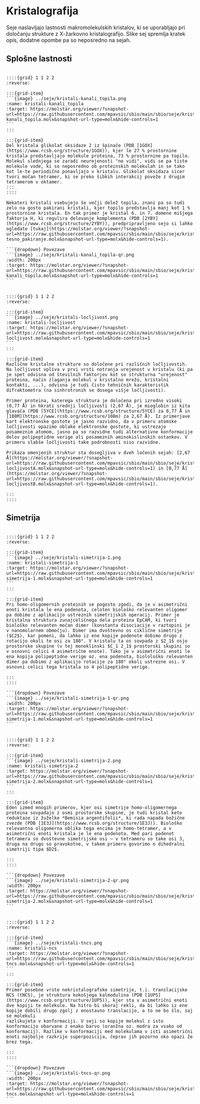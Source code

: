 # Kristalografija

Seje naslavljajo lastnosti makromolekulskih kristalov, ki se uporabljajo pri določanju strukture z X-žarkovno kristalografijo. Slike sej spremlja kratek opis, dodatne opombe pa so neposredno na sejah.

## Splošne lastnosti

````{card} Kanali topila v proteinskih kristalih

::::{grid} 1 1 2 2
:reverse:

:::{grid-item}
```{image} ../seje/kristali-kanali_topila.png
:name: kristali-kanali_topila
:target: https://molstar.org/viewer/?snapshot-url=https://raw.githubusercontent.com/mpavsic/sbio/main/sbio/seje/kristali-kanali_topila.molx&snapshot-url-type=molx&hide-controls=1
```
:::

:::{grid-item}
Del kristala glikolat oksidaze 2 iz špinače (PDB [1GOX](https://www.rcsb.org/structure/1GOX)), kjer le 27 % prostornine kristala predstavljajo molekule proteina, 73 % prostornine pa topilo. Molekul slednjega se zaradi neurejenosti "ne vidi", vidi se pa tiste molekule vode, ki so neposredno ob proteinskih molekulah in se tako kot le-te periodično ponavljajo v kristalu. Glikolat oksidaza sicer tvori močan tetramer, ki se preko šibkih interakcij poveže z drugim tetramerom v oktamer.
:::
::::

Nekateri kristali vsebujejo še večji delež topila, znani pa so tudi zelo na gosto pakirani kristali, kjer topilo predstavlja manj kot 1 % prostornine kristala. En tak primer je kristal 6. in 7. domene mišjega faktorja H, ki regulira delovanje komplementa (PDB [2YBY](https://www.rcsb.org/structure/2YBY)), predpripravljeno sejo si lahko ogledate [tukaj](https://molstar.org/viewer/?snapshot-url=https://raw.githubusercontent.com/mpavsic/sbio/main/sbio/seje/kristali-tesno_pakiranje.molx&snapshot-url-type=molx&hide-controls=1).

```{dropdown} Povezave
```{image} ../seje/kristali-kanali_topila-qr.png
:width: 200px
:target: https://molstar.org/viewer/?snapshot-url=https://raw.githubusercontent.com/mpavsic/sbio/main/sbio/seje/kristali-kanali_topila.molx&snapshot-url-type=molx&hide-controls=1
```
````

````{card} Ločljivost

::::{grid} 1 1 2 2
:reverse:

:::{grid-item}
```{image} ../seje/kristali-locljivost.png
:name: kristali-locljivost
:target: https://molstar.org/viewer/?snapshot-url=https://raw.githubusercontent.com/mpavsic/sbio/main/sbio/seje/kristali-locljivost.molx&snapshot-url-type=molx&hide-controls=1
```
:::

:::{grid-item}
Različne kristalne strukture so določene pri različnih ločljivostih. Na ločljivost vpliva v prvi vrsti notranja urejenost v kristalu (ki pa je spet odvisna od številnih faktorjev kot so strukturna "urejenost" proteina, način zlaganja molekul v kristalno mrežo, kristalni kontakti, ...), odvisna je tudi čisto tehničnih karakteristik difraktometra (na sinhrotronih se dosega višje ločljivosti).

Primer proteina, katerega struktura je določena pri izredno visoki (0,77 Å) in hkrati srednji ločljivosti (2,67 Å), je mioglobin iz kita glavača (PDB [5YCE](https://www.rcsb.org/structure/5YCE) za 0,77 Å in [108M](https://www.rcsb.org/structure/108m) za 2,67 Å). Iz primerjave kart elektronske gostote je jasno razvidno, da v primeru atomske ločljivosti opazimo oblake elektronske gostote, ki ustrezajo posameznim atomom, jasno pa so razvidne tudi alternativne konformacije delov polipeptidne verige ali posameznih aminokislinskih ostankov. V primeru slabše ločljivosti take podrobnosti niso razvidne.

Prikaza omenjenih struktur sta dosegljiva v dveh ločenih sejah: [2,67 Å](https://molstar.org/viewer/?snapshot-url=https://raw.githubusercontent.com/mpavsic/sbio/main/sbio/seje/kristali-locljivostA.molx&snapshot-url-type=molx&hide-controls=1) in [0,77 Å](https://molstar.org/viewer/?snapshot-url=https://raw.githubusercontent.com/mpavsic/sbio/main/sbio/seje/kristali-locljivostB.molx&snapshot-url-type=molx&hide-controls=1).

:::
::::

````

## Simetrija

````{card} Kristalografska simetrija in proteinski oligomeri (primer 1)

::::{grid} 1 1 2 2
:reverse:

:::{grid-item}
```{image} ../seje/kristali-simetrija-1.png
:name: kristali-simetrija-1
:target: https://molstar.org/viewer/?snapshot-url=https://raw.githubusercontent.com/mpavsic/sbio/main/sbio/seje/kristali-simetrija-1.molx&snapshot-url-type=molx&hide-controls=1
```
:::

:::{grid-item}
Pri homo-oligomernih proteinih se pogosto zgodi, da je v asimetrični enoti kristala le ena podenota, celoten biološko relevanten oligomer pa dobimo z aplikacijo ustreznih simetrijskih operacij. Primer je kristalna struktura zunajceličnega dela proteina EpCAM, ki tvori biološko relevanten močan dimer (konstanta disociacije v raztopini je v nanomolarnem območju). Dimer ima dvoštevno os ciklične simetrije ($C2$), kar pomeni, da lahko iz ene kopije podenote dobimo drugo z rotacijo okoli te osi za 180°. V kristalu ta os sovpada z $2_1$ osjo prostorske skupine (v tej monoklinski $C_1 2_1$ prostorski skupini so v osnovni celici 4 asimetrične enote). Tako je v asimetrični enoti le ena kopija polipeptidne verige oz. ena podenota, biolološko relevanten dimer pa dobimo z aplikacijo rotacije za 180° okoli ustrezne osi. V osnovni celici tega kristala so 4 polipeptidne verige.

:::
::::

```{dropdown} Povezave
```{image} ../seje/kristali-simetrija-1-qr.png
:width: 200px
:target: https://molstar.org/viewer/?snapshot-url=https://raw.githubusercontent.com/mpavsic/sbio/main/sbio/seje/kristali-simetrija-1.molx&snapshot-url-type=molx&hide-controls=1
```
````

````{card} Kristalografska simetrija in proteinski oligomeri (primer 2)

::::{grid} 1 1 2 2
:reverse:

:::{grid-item}
```{image} ../seje/kristali-simetrija-2.png
:name: kristali-simetrija-2
:target: https://molstar.org/viewer/?snapshot-url=https://raw.githubusercontent.com/mpavsic/sbio/main/sbio/seje/kristali-simetrija-2.molx&snapshot-url-type=molx&hide-controls=1
```
:::

:::{grid-item}
Eden izmed mnogih primerov, kjer osi simetrije homo-oligomernega proteina sovpadajo z osmi prostorske skupine, je tudi kristal keto reduktaze iz žuželke *Bemisia argentifolii*, ki rada napada božične zvezde (PDB [1E3J](https://www.rcsb.org/structure/1E3J)). Biološko relevantna oligomerna oblika tega encima je homo-tetramer, a v asimetrični enoti kristala je le ena podenota. Med pari podenot tetramera so dvoštevne simetrijske osi – v tetrameru so take osi 3, druga na drugo so pravokotne, v takem primeru govorimo o dihedralni simetriji tipa $D2$.

:::
::::

```{dropdown} Povezave
```{image} ../seje/kristali-simetrija-2-qr.png
:width: 200px
:target: https://molstar.org/viewer/?snapshot-url=https://raw.githubusercontent.com/mpavsic/sbio/main/sbio/seje/kristali-simetrija-2.molx&snapshot-url-type=molx&hide-controls=1
```
````

````{card} Translacijska nekristalografska simetrija

::::{grid} 1 1 2 2
:reverse:

:::{grid-item}
```{image} ../seje/kristali-tncs.png
:name: kristali-ncs
:target: https://molstar.org/viewer/?snapshot-url=https://raw.githubusercontent.com/mpavsic/sbio/main/sbio/seje/kristali-tncs.molx&snapshot-url-type=molx&hide-controls=1
```
:::

:::{grid-item}
Primer posebne vrste nekristalografske simetrije, t.i. translacijske NCS (tNCS), je struktura kokošjega kalmodulina (PDB [1UP5](https://www.rcsb.org/structure/1UP5)), kjer sta v asimetrični enoti dve kopiji te molekule. Na hitro bi skoraj rekli, da bi lahko iz ene kopije dobili drugo zgolj z enostavno translacijo, a to ne bo šlo, saj se molekuli
razlikujeta v konformaciji. V seji so kopije molekul z isto konformacijo obarvane z enako barvo (oranžna oz. modra za vsako od konformacij). Razlike v konformaciji med molekulama v isti asimetrični enoti najbolje razkrije superpozicija, čeprav jih pozorno oko opazi že brez tega.

:::
::::

```{dropdown} Povezave
```{image} ../seje/kristali-tncs-qr.png
:width: 200px
:target: https://molstar.org/viewer/?snapshot-url=https://raw.githubusercontent.com/mpavsic/sbio/main/sbio/seje/kristali-tncs.molx&snapshot-url-type=molx&hide-controls=1
```
````
